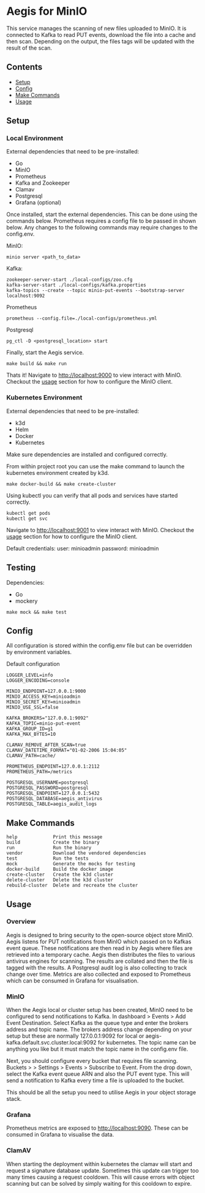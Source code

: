 # Aegis for MinIO

This service manages the scanning of new files uploaded to MinIO. It is connected to Kafka to read PUT events, download the file into a cache and then scan. Depending on the output, the files tags will be updated with the result of the scan.

## Contents

- [Setup](#setup)
- [Config](#config)
- [Make Commands](#make-commands)
- [Usage](#usage)

## Setup

### Local Environment

External dependencies that need to be pre-installed:

- Go
- MinIO
- Prometheus
- Kafka and Zookeeper
- Clamav
- Postgresql
- Grafana (optional)

Once installed, start the external dependencies. This can be done using the
commands below. Prometheus requires a config file to be passed in shown below.
Any changes to the following commands may require changes to the config.env.

MinIO:

```console
minio server <path_to_data>
```

Kafka:

```console
zookeeper-server-start ./local-configs/zoo.cfg
kafka-server-start ./local-configs/kafka.properties
kafka-topics --create --topic minio-put-events --bootstrap-server localhost:9092
```

Prometheus

```console
prometheus --config.file=./local-configs/prometheus.yml
```

Postgresql

```console
pg_ctl -D <postgresql_location> start
```

Finally, start the Aegis service.

```console
make build && make run
```

Thats it! Navigate to [http://localhost:9000](http://localhost:9000) to view
interact with MinIO. Checkout the [usage](#usage) section for how to configure the MinIO client.

### Kubernetes Environment

External dependencies that need to be pre-installed:

- k3d
- Helm
- Docker
- Kubernetes

Make sure dependencies are installed and configured correctly.

From within project root you can use the make command to launch the kubernetes environment created by k3d.

```console
make docker-build && make create-cluster
```

Using kubectl you can verify that all pods and services have started correctly.

```console
kubectl get pods
kubectl get svc
```

Navigate to [http://localhost:9001](http://localhost:9001) to view interact with
MinIO. Checkout the [usage](#usage) section for how to configure the MinIO client.

Default credentials:
user: minioadmin
password: minioadmin

## Testing

Dependencies:

- Go
- mockery

```console
make mock && make test
```

## Config

All configuration is stored within the config.env file but can be overridden by environment variables.

Default configuration

```env
LOGGER_LEVEL=info
LOGGER_ENCODING=console

MINIO_ENDPOINT=127.0.0.1:9000
MINIO_ACCESS_KEY=minioadmin
MINIO_SECRET_KEY=minioadmin
MINIO_USE_SSL=false

KAFKA_BROKERS="127.0.0.1:9092"
KAFKA_TOPIC=minio-put-event
KAFKA_GROUP_ID=g1
KAFKA_MAX_BYTES=10

CLAMAV_REMOVE_AFTER_SCAN=true
CLAMAV_DATETIME_FORMAT="01-02-2006 15:04:05"
CLAMAV_PATH=cache/

PROMETHEUS_ENDPOINT=127.0.0.1:2112
PROMETHEUS_PATH=/metrics

POSTGRESQL_USERNAME=postgresql
POSTGRESQL_PASSWORD=postgresql
POSTGRESQL_ENDPOINT=127.0.0.1:5432
POSTGRESQL_DATABASE=aegis_antivirus
POSTGRESQL_TABLE=aegis_audit_logs
```

## Make Commands

```console
help             Print this message
build            Create the binary
run              Run the binary
vendor           Download the vendored dependencies
test             Run the tests
mock             Generate the mocks for testing
docker-build     Build the docker image
create-cluster   Create the k3d cluster
delete-cluster   Delete the k3d cluster
rebuild-cluster  Delete and recreate the cluster
```

## Usage

### Overview

Aegis is designed to bring security to the open-source object store MinIO. Aegis listens for PUT notifications from MinIO which passed on to Kafkas event queue. These notifications are then read in by Aegis where files are retrieved into a temporary cache. Aegis then distributes the files to various antivirus engines for scanning. The results are collated and then the file is tagged with the results. A Postgresql audit log is also collecting to track change over time. Metrics are also collected and exposed to Prometheus which can be consumed in Grafana for visualisation.

### MinIO

When the Aegis local or cluster setup has been created, MinIO need to be configured to send notifications to Kafka. In dashboard > Events > Add Event Destination. Select Kafka as the queue type and enter the brokers address and topic name. The brokers address change depending on your setup but these are normally 127.0.0.1:9092 for local or aegis-kafka.default.svc.cluster.local:9092 for kubernetes. The topic name can be anything you like but it must match the topic name in the config.env file.

Next, you should configure every bucket that requires file scanning. Buckets > <bucket> > Settings > Events > Subscribe to Event. From the drop down, select the Kafka event queue ARN and also the PUT event type. This will send a notification to Kafka every time a file is uploaded to the bucket.

This should be all the setup you need to utilise Aegis in your object storage stack.

### Grafana

Prometheus metrics are exposed to [http://localhost:9090](http://localhost:9090). These can be consumed in Grafana to visualise the data.

### ClamAV

When starting the deployment within kubernetes the clamav will start and request a signature database update. Sometimes this update can trigger too many times causing a request cooldown. This will cause errors with object scanning but can be solved by simply waiting for this cooldown to expire.
